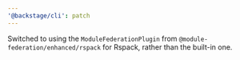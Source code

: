 ```yaml
---
'@backstage/cli': patch
---
```


Switched to using the `ModuleFederationPlugin` from `@module-federation/enhanced/rspack` for Rspack, rather than the built-in one.
